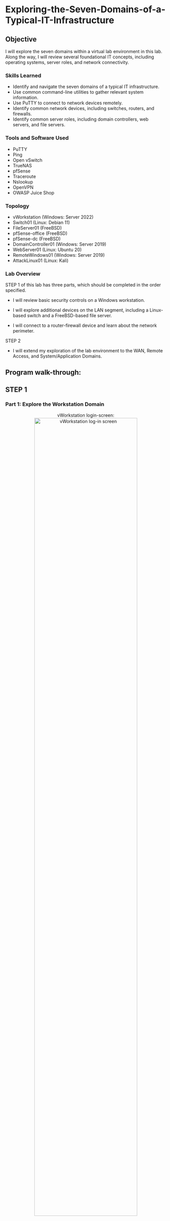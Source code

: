 # Exploring-the-Seven-Domains-of-a-Typical-IT-Infrastructure

## Objective
I will explore the seven domains within a virtual lab environment in this lab. Along the way, I will review several foundational IT concepts, including operating systems, server roles, and network connectivity.

### Skills Learned
- Identify and navigate the seven domains of a typical IT infrastructure.
- Use common command-line utilities to gather relevant system information.
- Use PuTTY to connect to network devices remotely.
- Identify common network devices, including switches, routers, and firewalls.
- Identify common server roles, including domain controllers, web servers, and file servers.

### Tools and Software Used
- PuTTY
- Ping
- Open vSwitch
- TrueNAS
- pfSense
- Traceroute
- Nslookup
- OpenVPN
- OWASP Juice Shop

### Topology
- vWorkstation (Windows: Server 2022)
- Switch01 (Linux: Debian 11)
- FileServer01 (FreeBSD)
- pfSense-office (FreeBSD)
- pfSense-dc (FreeBSD)
- DomainController01 (Windows: Server 2019)
- WebServer01 (Linux: Ubuntu 20)
- RemoteWindows01 (Windows: Server 2019)
- AttackLinux01 (Linux: Kali)

### Lab Overview
STEP 1 of this lab has three parts, which should be completed in the order specified.
 
- I will review basic security controls on a Windows workstation.

- I will explore additional devices on the LAN segment, including a Linux-based switch and a FreeBSD-based file server.

- I will connect to a router-firewall device and learn about the network perimeter.

STEP 2
- I will extend my exploration of the lab environment to the WAN, Remote Access, and System/Application Domains.



<h2>Program walk-through:</h2>

## STEP 1

### Part 1: Explore the Workstation Domain

<p align="center">
vWorkstation login-screen: <br/>
<img src="https://i.imgur.com/l9b0ELy.png" height="80%" width="80%" alt="vWorkstation log-in screen"/>
<br />
<br />
Your info page:  <br/>
<img src="https://i.imgur.com/mlIkCWv.png" height="80%" width="80%" alt="Your info page"/>
<br />
<br />
Sign-in Options Page: <br/>
<img src="https://i.imgur.com/eEEklYz.png" height="80%" width="80%" alt="Sign-in Options page"/>
<br />
<br />
Search for Windows Updates:  <br/>
<img src="https://i.imgur.com/d9JIS0p.png" height="80%" width="80%" alt="Search for Windows Updates"/>
<br />
<br />
Click view Policies Link:  <br/>
<img src="https://i.imgur.com/hOilG24.png" height="80%" width="80%" alt="click view policies link"/>
<br />
<br />
View Policies Link:  <br/>
<img src="https://i.imgur.com/mWawGyu.png" height="80%" width="80%" alt="view policies link"/>
<br />
<br />
Windows Security page:  <br/>
<img src="https://i.imgur.com/yoRfrgD.png" height="80%" width="80%" alt="windows security page"/>
  <br />
<br />
Virus & Threat Protection Page:  <br/>
<img src="https://i.imgur.com/V1ReOEh.png" height="80%" width="80%" alt="virus and threat protection page"/>
<br />
<br />
Double-click the Thunderbird icon:  <br/>
<img src="https://i.imgur.com/SErUM0x.png" height="80%" width="80%" alt="thunderbird icon"/>
  <br />
<br />
Inbox:  <br/>
<img src="https://i.imgur.com/LhKevAG.png" height="80%" width="80%" alt="Inbox"/>
<br />
<br />
Click on the first email:  <br/>
<img src="https://i.imgur.com/HRUpPqN.png" height="80%" width="80%" alt="first email"/>
  <br />
<br />
Second email:  <br/>
<img src="https://i.imgur.com/6FGH403.png" height="80%" width="80%" alt="second email"/>
<br />
<br />
Block Attachment message:  <br/>
<img src="https://i.imgur.com/WJhg5Jv.png" height="80%" width="80%" alt="block attachment message"/>
    <br />
<br />
File Explorer icon, Navigate to Network and then Employees Folder:  <br/>
<img src="https://i.imgur.com/M27BfaH.png" height="80%" width="80%" alt="block attachment message"/>
<br />
<br />
Successful connections to the Adodson user folder:  <br/>
<img src="https://i.imgur.com/iP5ntUB.png" height="80%" width="80%" alt="Adodson folder"/>
  <br />
<br />
Failed connection to another user folder:  <br/>
<img src="https://i.imgur.com/0EZV3nQ.png" height="80%" width="80%" alt="failed connection"/>
<br />
<br />
Click on Shared Folder:  <br/>
<img src="https://i.imgur.com/IJb48t9.png" height="80%" width="80%" alt="shared folder"/>
<br />
<br />
Sign Out Dodson Account:  <br/>
<img src="https://i.imgur.com/KdQC83E.png" height="80%" width="80%" alt="Sign out"/>
</p>
<br/>

### Part 2: Explore the LAN Domain
<p align="center">
...: <br/>
<img src="" height="80%" width="80%" alt="Disk Sanitization Steps"/>
<br />
<br />

</p>


### Part 3: Explore the LAN-to-WAN
<p align="center">

</p>



## STEP 2
### Part 1: Explore the WAN Domain

<p align="center">
</p>

### Part 2: Explore the Remote Access Domain
<p align="center">

</p>


### Part 3: Explore the System/Application Domain
<p align="center">

</p>
